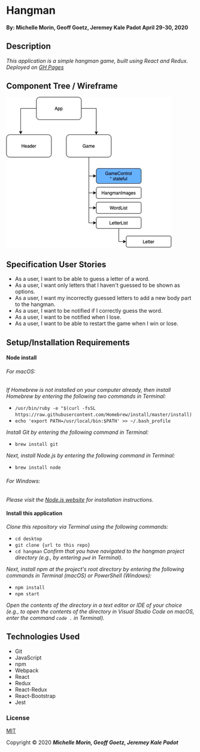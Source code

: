 # Hangman

#### By: Michelle Morin, Geoff Goetz, Jeremey Kale Padot April 29-30, 2020

## Description

_This application is a simple hangman game, built using React and Redux. Deployed on [GH Pages](https://michelle-morin.github.io/hangman/)_

## Component Tree / Wireframe
![component tree](diagram.jpg)

## Specification User Stories
* As a user, I want to be able to guess a letter of a word.
* As a user, I want only letters that I haven't guessed to be shown as options.
* As a user, I want my incorrectly guessed letters to add a new body part to the hangman.
* As a user, I want to be notified if I correctly guess the word.
* As a user, I want to be notified when I lose.
* As a user, I want to be able to restart the game when I win or lose.

## Setup/Installation Requirements

#### Node install

###### For macOS:
_If Homebrew is not installed on your computer already, then install Homebrew by entering the following two commands in Terminal:_
* ``/usr/bin/ruby -e "$(curl -fsSL https://raw.githubusercontent.com/Homebrew/install/master/install)``
* ``echo 'export PATH=/usr/local/bin:$PATH' >> ~/.bash_profile``

_Install Git by entering the following command in Terminal:_
* ``brew install git``

_Next, install Node.js by entering the following command in Terminal:_
* ``brew install node``

###### For Windows:
_Please visit the [Node.js website](https://nodejs.org/en/download/) for installation instructions._

#### Install this application

_Clone this repository via Terminal using the following commands:_
* ``cd desktop``
* ``git clone {url to this repo}``
* ``cd hangman``
_Confirm that you have navigated to the hangman project directory (e.g., by entering ``pwd`` in Terminal)._

_Next, install npm at the project's root directory by entering the following commands in Terminal (macOS) or PowerShell (Windows):_
* ``npm install``
* ``npm start``

_Open the contents of the directory in a text editor or IDE of your choice (e.g., to open the contents of the directory in Visual Studio Code on macOS, enter the command ``code .`` in Terminal)._

## Technologies Used

* Git
* JavaScript
* npm
* Webpack
* React
* Redux
* React-Redux
* React-Bootstrap
* Jest

### License

[MIT](https://choosealicense.com/licenses/mit/)

Copyright &copy; 2020 **_Michelle Morin, Geoff Goetz, Jeremey Kale Padot_** 

